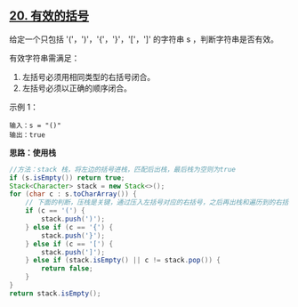 ## [20. 有效的括号](https://leetcode-cn.com/problems/valid-parentheses/)

给定一个只包括 '('，')'，'{'，'}'，'['，']' 的字符串 s ，判断字符串是否有效。

有效字符串需满足：

1. 左括号必须用相同类型的右括号闭合。
2. 左括号必须以正确的顺序闭合。


示例 1：

```
输入：s = "()"
输出：true
```

**思路：使用栈**

```java
//方法：stack 栈，将左边的括号进栈，匹配后出栈，最后栈为空则为true
if (s.isEmpty()) return true;
Stack<Character> stack = new Stack<>();
for (char c : s.toCharArray()) {
    // 下面的判断，压栈是关键，通过压入左括号对应的右括号，之后再出栈和遍历到的右括号比较是否相同，不同直接结束
    if (c == '(') {
        stack.push(')');
    } else if (c == '{') {
        stack.push('}');
    } else if (c == '[') {
        stack.push(']');
    } else if (stack.isEmpty() || c != stack.pop()) {
        return false;
    }
}
return stack.isEmpty();
```